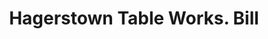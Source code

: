 ---
doi: 10.7916/D8DF8366
date_other: '1910'
date_other_textual: 1910-1919
form: printed ephemera
genre:
- Invoices
name:
- Hagerstown Table Works
object_in_context_url: https://biggert.cul.columbia.edu/items/view/ave_biggert_00568
subject_hierarchical_geographic:
- Hagerstown, Maryland, United States
subject_name:
- Hagerstown Table Works
title: Hagerstown Table Works. Bill
sort_title: Hagerstown Table Works. Bill
call_number: ave_biggert_00568
coordinates:
- 39.64277777777778,-77.72
pid: ave_biggert_00568
identifiers: ave_biggert_00568
thumbnail: https://derivativo-1.library.columbia.edu/iiif/2/ldpd:343779/full/!256,256/0/native.jpg
permalink: /biggert/ave_biggert_00568/
layout: iiif-image-page
---
